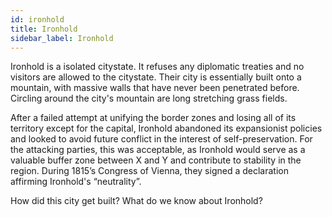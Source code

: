 ```yaml
---
id: ironhold
title: Ironhold
sidebar_label: Ironhold
---
```


Ironhold is a isolated citystate. It refuses any diplomatic treaties and no visitors are allowed to the citystate. Their city is essentially built onto a mountain, with massive walls that have never been penetrated before. Circling around the city's mountain are long stretching grass fields.
 
After a failed attempt at unifying the border zones and losing all of its territory except for the capital, Ironhold abandoned its expansionist policies and looked to avoid future conflict in the interest of self-preservation. For the attacking parties, this was acceptable, as Ironhold would serve as a valuable buffer zone between X and Y and contribute to stability in the region. During 1815’s Congress of Vienna, they signed a declaration affirming Ironhold's “neutrality”.
 
 
 
How did this city get built?
What do we know about Ironhold?